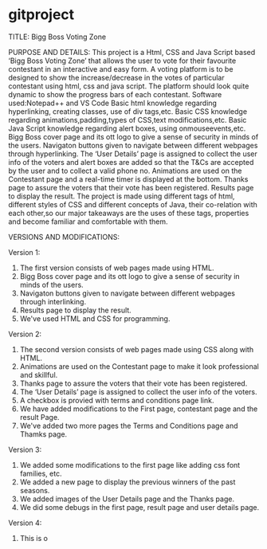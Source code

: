 # gitproject
TITLE: Bigg Boss Voting Zone

PURPOSE AND DETAILS:
This project is a Html, CSS and Java Script based ‘Bigg Boss Voting Zone’ that allows the user to vote for their favourite contestant in an interactive and easy form.
A voting platform is to be designed to show the increase/decrease in the votes of particular contestant using html, css and java script.
The platform should look quite dynamic to show the progress bars of each contestant.
Software used:Notepad++ and VS Code
Basic html knowledge regarding hyperlinking, creating classes, use of div tags,etc.
Basic CSS knowledge regarding animations,padding,types of CSS,text modifications,etc.
Basic Java Script knowledge regarding alert boxes, using onmouseevents,etc.
Bigg Boss cover page and its ott logo to give  a sense of security in minds of the users.
Navigaton buttons given to navigate between different webpages through hyperlinking.
The ‘User Details’ page is assigned to collect the user info of the voters and alert boxes are added so that the T&Cs are accepted by the user and to collect a valid phone no.
Animations are used on the Contestant page and a real-time timer is displayed at the bottom.
Thanks page to assure the voters that their vote has been registered.
Results page to display the result.
The project is made using different tags of html, different styles of CSS and different concepts of Java, their co-relation with each other,so our major takeaways are the uses of these tags, properties and become familiar and comfortable with them.

VERSIONS AND MODIFICATIONS:

Version 1:
1) The first version consists of web pages made using HTML.
2) Bigg Boss cover page and its ott logo to give a sense of security in minds of the users.
3) Navigaton buttons given to navigate between different webpages through interlinking.
4) Results page to display the result.
5) We've used HTML and CSS for programming.


Version 2:
1) The second version consists of web pages made using CSS along with HTML.
2) Animations are used on the Contestant page to make it look professional and skillful.
3) Thanks page to assure the voters that their vote has been registered.
4) The ‘User Details’ page is assigned to collect the user info of the voters.
5) A checkbox is provied with terms and conditions page link.
6) We have added modifications to the First page, contestant page and the result Page.
7) We've added two more pages the Terms and Conditions page and Thamks page.

Version 3:
1) We added some modifications to the first page like adding css font families, etc.
2) We added a new page to display the previous winners of the past seasons.
3) We added images of the User Details page and the Thanks page.
4) We did some debugs in the first page, result page and user details page.

Version 4:
1) This is o








